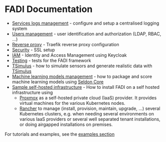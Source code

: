 FADI Documentation
==========

* [Services logs management](LOGGING.md) - configure and setup a centralised logging system
* [Users management](USERMANAGEMENT.md) - user identification and authorization (LDAP, RBAC, ...)
* [Reverse proxy](REVERSEPROXY.md) - Traefik reverse proxy configuration
* [Security](SECURITY.md) - SSL setup
* [IAM](IAM.md) - Identity and Access Management using Keycloak
* [Testing](/tests/README.md) - tests for the FADI framework
* [TSimulus](TSIMULUS.md) - how to simulate sensors and generate realistic data with [TSimulus](https://github.com/cetic/TSimulus)
* [Machine learning models management](SELDON.md) - how to package and score machine learning models using [Seldon Core](https://www.seldon.io/tech/products/core/)
* [Sample self-hosted infrastructure](RANCHER_PROXMOX.md) - How to install FADI on a self hosted infrastructure using 
    * [Proxmox](https://www.proxmox.com/en/) as a self-hosted private cloud (IaaS) provider. It provides virtual machines for the various Kubernetes nodes.
    * [Rancher](https://rancher.com/what-is-rancher/what-rancher-adds-to-kubernetes/) to manage (install, provision, maintain, upgrade, ...) several Kubernetes clusters, e.g. when needing several environments on various IaaS providers or several well separated tenant installations, or doing airgapped installations on premises.
 
For tutorials and examples, see the [examples section](../examples/README.md)